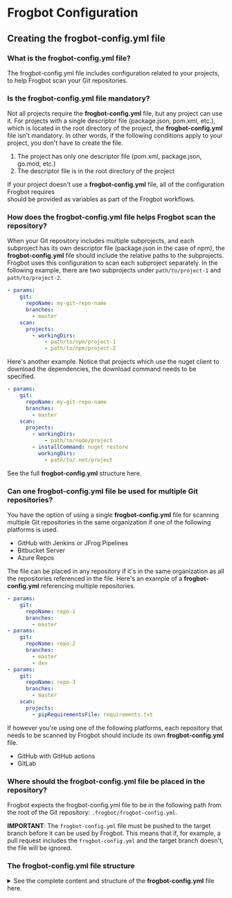 # Frogbot Configuration

## Creating the frogbot-config.yml file

### What is the frogbot-config.yml file?

The frogbot-config.yml file includes configuration related to your projects, to help Frogbot scan your Git repositories.

### Is the frogbot-config.yml file mandatory?

Not all projects require the **frogbot-config.yml** file, but any project can use it. For projects with a single descriptor file (package.json, pom.xml, etc.), which is located in the root directory of the project, the **frogbot-config.yml** file isn't mandatory. In other words, if the following conditions apply to your project, you don't have to create the file.

1. The project has only one descriptor file (pom.xml, package.json, go.mod, etc.)
2. The descriptor file is in the root directory of the project

If your project doesn't use a **frogbot-config.yml** file, all of the configuration Frogbot requires\
should be provided as variables as part of the Frogbot workflows.

### How does the frogbot-config.yml file helps Frogbot scan the repository?

When your Git repository includes multiple subprojects, and each subproject has its own descriptor file (package.json in the case of npm), the **frogbot-config.yml** file should include the relative paths to the subprojects. Frogbot uses this configuration to scan each subproject separately. In the following example, there are two subprojects under `path/to/project-1` and `path/to/project-2`.

```yaml
- params:
    git:
      repoName: my-git-repo-name
      branches:
        - master
    scan:
      projects:
        - workingDirs:
            - path/to/npm/project-1
            - path/to/npm/project-2
```

Here's another example. Notice that projects which use the nuget client to download the dependencies, the download command needs to be specified.

```yaml
- params:
    git:
      repoName: my-git-repo-name
      branches:
        - master
    scan:
      projects:
        - workingDirs:
            - path/to/node/project
        - installCommand: nuget restore
          workingDirs:
            - path/to/.net/project
```

See the full **frogbot-config.yml** structure here.

### Can one frogbot-config.yml file be used for multiple Git repositories?

You have the option of using a single **frogbot-config.yml** file for scanning multiple Git repositories in the same organization if one of the following platforms is used.

* GitHub with Jenkins or JFrog Pipelines
* Bitbucket Server
* Azure Repos

The file can be placed in any repository if it's in the same organization as all the repositories referenced in the file. Here's an example of a **frogbot-config.yml** referencing multiple repositories.

```yaml
- params:
    git:
      repoName: repo-1
      branches:
        - master
- params:
    git:
      repoName: repo-2
      branches:
        - master
        - dev
- params:
    git:
      repoName: repo-3
      branches:
        - master
    scan:
      projects:
        - pipRequirementsFile: requirements.txt
```

If however you're using one of the following platforms, each repository that needs to be scanned by Frogbot should include its own **frogbot-config.yml** file.

* GitHub with GitHub actions
* GitLab

### Where should the frogbot-config.yml file be placed in the repository?

Frogbot expects the frogbot-config.yml file to be in the following path from the root of the Git repository: `.frogbot/frogbot-config.yml`.

**IMPORTANT**: The `frogbot-config.yml` file must be pushed to the target branch before it can be used by Frogbot. This means that if, for example, a pull request includes the `frogbot-config.yml` and the target branch doesn't, the file will be ignored.

### The frogbot-config.yml file structure

<details>

<summary>See the complete content and structure of the <strong>frogbot-config.yml</strong> file here.</summary>

```
# The "params" section includes the configuration of a single Git repository that needs to be scanned.
# For Azure Repos, Bitbucket Server and GitHub with JFrog Pipelines or Jenkins, you can define multiple "params" sections one after the other, for scanning multiple
# Git repositories in the same organization.
- params:
    # Git parameters
    git:
      # [Mandatory]
      # Name of the git repository to scan
      repoName: repo-name

      # [Mandatory]
      # List of branches to scan
      branches:
        - master

      # [Optional]
      # Template for the branch name generated by Frogbot when creating pull requests with fixes.
      # The template must include ${BRANCH_NAME_HASH}, to ensure that the generated branch name is unique.
      # The template can optionally include the ${IMPACTED_PACKAGE} and ${FIX_VERSION} variables.
      # branchNameTemplate: "frogbot-${IMPACTED_PACKAGE}-${BRANCH_NAME_HASH}"

      # [Optional]
      # Template for the commit message generated by Frogbot when creating pull requests with fixes
      # The template can optionally include the ${IMPACTED_PACKAGE} and ${FIX_VERSION} variables.
      # commitMessageTemplate: "Upgrade ${IMPACTED_PACKAGE} to ${FIX_VERSION}"

      # [Optional]
      # Template for the pull request title generated by Frogbot when creating pull requests with fixes.
      # The template can optionally include the ${IMPACTED_PACKAGE} and ${FIX_VERSION} variables.
      # pullRequestTitleTemplate: "[🐸 Frogbot] Upgrade ${IMPACTED_PACKAGE} to ${FIX_VERSION}"

      # [Optional, Default: false]
      # If true, Frogbot creates a single pull request with all the fixes.
      # If false, Frogbot creates a separate pull request for each fix.
      # aggregateFixes: false

      # [Optional, Default: eco-system+frogbot@jfrog.com]
      # Set the email of the commit author
      # emailAuthor: ""

    # Frogbot scanning parameters
    scan:
      # [Default: false]
      # Frogbot displays all existing vulnerabilities, including the ones that were not added by the pull request
      # includeAllVulnerabilities: true

      # [Default: false]
      # When adding new comments on pull requests, keep old comments that were added by previous scans.
      # avoidPreviousPrCommentsDeletion: true

      # [Default: true]
      # Frogbot does not fail the task if security issues are found and this parameter is set to false
      # failOnSecurityIssues: false

      # [Default: false]
      # Handle vulnerabilities with fix versions only
      # fixableOnly: true

      # [Optional]
      # Set the minimum severity for vulnerabilities that should be fixed and commented on in pull requests
      # The following values are accepted: Low, Medium, High or Critical
      # minSeverity: ""

      # [Optional]
      # List of email addresses to receive emails about secrets that has been detected in a pull request scan.
      # Applies only to servers that are entitled to JFrog Advanced Security.
      # emailReceivers:
      # - user@company.com

      # List of subprojects / project dirs inside the Git repository
      projects:
      # [Mandatory if the two conditions below are met]
      # 1. The project uses yarn 2, NuGet or .NET Core to download its dependencies
      # 2. The `installCommand` variable isn't set in your frogbot-config.yml file.
      #
      # The command that installs the project dependencies (e.g "nuget restore")
      # - installCommand: ""

      # [Default: root directory]
      # List of relative path's to the projects directories in the git repository
      #   workingDirs:
      #     - "."

      # [Mandatory for pip only if using requirements file, Default: pip install .]
      # The requirements file name that is used to install dependencies in case of pip package manager
      #   pipRequirementsFile: ""

      # [Default: true]
      # Use Gradle Wrapper (gradlew/gradlew.bat) to run Gradle
      #   useWrapper: true

      # [Optional]
      # Name of a Virtual Repository in Artifactory to resolve (download) the project dependencies from
      #   repository: ""

    # JFrog Platform parameters
    jfrogPlatform:
    # [Optional]
    # JFrog project key. Learn more about it [here](https://www.jfrog.com/confluence/display/JFROG/Projects)
    # jfrogProjectKey: ""

    # [Optional]
    # Xray Watches. Learn more about it [here](https://www.jfrog.com/confluence/display/JFROG/Configuring+Xray+Watches)
    # watches:
    #  - ""
```

</details>
